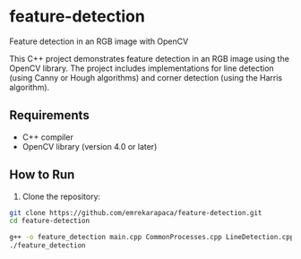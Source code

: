 # feature-detection
Feature detection in an RGB image with OpenCV

This C++ project demonstrates feature detection in an RGB image using the OpenCV library. The project includes implementations for line detection (using Canny or Hough algorithms) and corner detection (using the Harris algorithm).

## Requirements

- C++ compiler
- OpenCV library (version 4.0 or later)

## How to Run

1. Clone the repository:
   
```bash
git clone https://github.com/emrekarapaca/feature-detection.git
cd feature-detection

g++ -o feature_detection main.cpp CommonProcesses.cpp LineDetection.cpp CornerDetection.cpp `pkg-config --cflags --libs opencv`
./feature_detection


